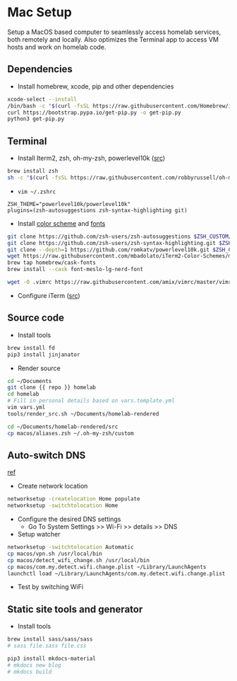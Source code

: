 # Mac Setup
Setup a MacOS based computer to seamlessly access homelab services, both remotely and locally. Also optimizes the Terminal app to access VM hosts and work on homelab code.

## Dependencies
- Install homebrew, xcode, pip and other dependencies
```bash
xcode-select --install
/bin/bash -c "$(curl -fsSL https://raw.githubusercontent.com/Homebrew/install/HEAD/install.sh)"
curl https://bootstrap.pypa.io/get-pip.py -o get-pip.py
python3 get-pip.py
```

## Terminal
- Install Iterm2, zsh, oh-my-zsh, powerlevel10k ([src](https://medium.com/seokjunhong/customize-the-terminal-zsh-iterm2-powerlevel10k-complete-guide-for-beginners-35c4ba439055))
```bash
brew install zsh
sh -c "$(curl -fsSL https://raw.githubusercontent.com/robbyrussell/oh-my-zsh/master/tools/install.sh)"
```
- `vim ~/.zshrc`
```
ZSH_THEME="powerlevel10k/powerlevel10k"
plugins=(zsh-autosuggestions zsh-syntax-highlighting git)
```
- Install [color scheme](https://iterm2colorschemes.com/) and [fonts](https://www.nerdfonts.com/)
```bash
git clone https://github.com/zsh-users/zsh-autosuggestions $ZSH_CUSTOM/plugins/zsh-autosuggestions
git clone https://github.com/zsh-users/zsh-syntax-highlighting.git $ZSH_CUSTOM/plugins/zsh-syntax-highlighting
git clone --depth=1 https://github.com/romkatv/powerlevel10k.git $ZSH_CUSTOM/themes/powerlevel10k
wget https://raw.githubusercontent.com/mbadolato/iTerm2-Color-Schemes/master/schemes/Solarized%20Dark%20Higher%20Contrast.itermcolors
brew tap homebrew/cask-fonts
brew install --cask font-meslo-lg-nerd-font

wget -O .vimrc https://raw.githubusercontent.com/amix/vimrc/master/vimrcs/basic.vim
```
- Configure iTerm ([src](https://medium.com/seokjunhong/customize-the-terminal-zsh-iterm2-powerlevel10k-complete-guide-for-beginners-35c4ba439055))

## Source code
- Install tools
```bash
brew install fd
pip3 install jinjanator
```

- Render source
```bash
cd ~/Documents
git clone {{ repo }} homelab
cd homelab
# Fill in personal details based on vars.template.yml
vim vars.yml
tools/render_src.sh ~/Documents/homelab-rendered

cd ~/Documents/homelab-rendered/src
cp macos/aliases.zsh ~/.oh-my-zsh/custom
```

## Auto-switch DNS
[ref](https://apple.stackexchange.com/a/399571)
- Create network location
```bash
networksetup -createlocation Home populate
networksetup -switchtolocation Home
```
- Configure the desired DNS settings
  - Go To System Settings >> Wi-Fi >> details >> DNS
- Setup watcher
```bash
networksetup -switchtolocation Automatic
cp macos/vpn.sh /usr/local/bin
cp macos/detect_wifi_change.sh /usr/local/bin
cp macos/com.my.detect.wifi.change.plist ~/Library/LaunchAgents
launchctl load ~/Library/LaunchAgents/com.my.detect.wifi.change.plist
```
- Test by switching WiFi

## Static site tools and generator
- Install tools
```bash
brew install sass/sass/sass
# sass file.sass file.css

pip3 install mkdocs-material
# mkdocs new blog
# mkdocs build
```
